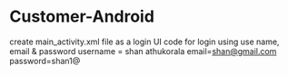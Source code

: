 # Customer-Android
create main_activity.xml file as a login UI
code for login using use name, email & password
username = shan athukorala
email=shan@gmail.com
password=shan1@
